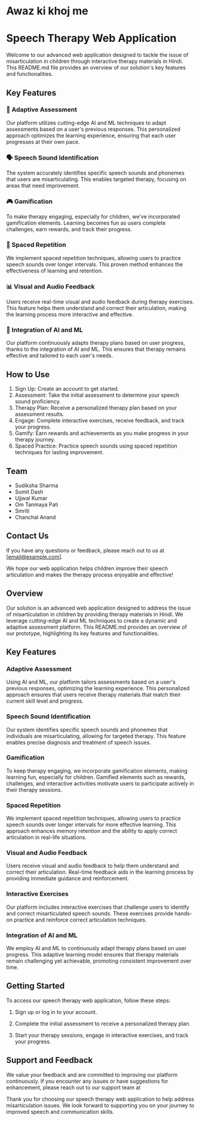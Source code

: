 # Awaz ki khoj me  
# Speech Therapy Web Application

Welcome to our advanced web application designed to tackle the issue of misarticulation in children through interactive therapy materials in Hindi. This README.md file provides an overview of our solution's key features and functionalities.

## Key Features

### 🎯 Adaptive Assessment
Our platform utilizes cutting-edge AI and ML techniques to adapt assessments based on a user's previous responses. This personalized approach optimizes the learning experience, ensuring that each user progresses at their own pace.

### 🗣 Speech Sound Identification
The system accurately identifies specific speech sounds and phonemes that users are misarticulating. This enables targeted therapy, focusing on areas that need improvement.

### 🎮 Gamification
To make therapy engaging, especially for children, we've incorporated gamification elements. Learning becomes fun as users complete challenges, earn rewards, and track their progress.

### 🔄 Spaced Repetition
We implement spaced repetition techniques, allowing users to practice speech sounds over longer intervals. This proven method enhances the effectiveness of learning and retention.

### 📊 Visual and Audio Feedback
Users receive real-time visual and audio feedback during therapy exercises. This feature helps them understand and correct their articulation, making the learning process more interactive and effective.

### 🤖 Integration of AI and ML
Our platform continuously adapts therapy plans based on user progress, thanks to the integration of AI and ML. This ensures that therapy remains effective and tailored to each user's needs.

## How to Use

1. Sign Up: Create an account to get started.
2. Assessment: Take the initial assessment to determine your speech sound proficiency.
3. Therapy Plan: Receive a personalized therapy plan based on your assessment results.
4. Engage: Complete interactive exercises, receive feedback, and track your progress.
5. Gamify: Earn rewards and achievements as you make progress in your therapy journey.
6. Spaced Practice: Practice speech sounds using spaced repetition techniques for lasting improvement.
## Team

- Sudiksha Sharma
- Sumit Dash
- Ujjwal Kumar
- Om Tanmaya Pati
- Smriti
- Chanchal Anand

## Contact Us

If you have any questions or feedback, please reach out to us at [email@example.com].

We hope our web application helps children improve their speech articulation and makes the therapy process enjoyable and effective!

## Overview

Our solution is an advanced web application designed to address the issue of misarticulation in children by providing therapy materials in Hindi. We leverage cutting-edge AI and ML techniques to create a dynamic and adaptive assessment platform. This README.md provides an overview of our prototype, highlighting its key features and functionalities.

## Key Features

### Adaptive Assessment

Using AI and ML, our platform tailors assessments based on a user's previous responses, optimizing the learning experience. This personalized approach ensures that users receive therapy materials that match their current skill level and progress.

### Speech Sound Identification

Our system identifies specific speech sounds and phonemes that individuals are misarticulating, allowing for targeted therapy. This feature enables precise diagnosis and treatment of speech issues.

### Gamification

To keep therapy engaging, we incorporate gamification elements, making learning fun, especially for children. Gamified elements such as rewards, challenges, and interactive activities motivate users to participate actively in their therapy sessions.

### Spaced Repetition

We implement spaced repetition techniques, allowing users to practice speech sounds over longer intervals for more effective learning. This approach enhances memory retention and the ability to apply correct articulation in real-life situations.

### Visual and Audio Feedback

Users receive visual and audio feedback to help them understand and correct their articulation. Real-time feedback aids in the learning process by providing immediate guidance and reinforcement.

### Interactive Exercises

Our platform includes interactive exercises that challenge users to identify and correct misarticulated speech sounds. These exercises provide hands-on practice and reinforce correct articulation techniques.

### Integration of AI and ML

We employ AI and ML to continuously adapt therapy plans based on user progress. This adaptive learning model ensures that therapy materials remain challenging yet achievable, promoting consistent improvement over time.

## Getting Started

To access our speech therapy web application, follow these steps:

1. Sign up or log in to your account.

2. Complete the initial assessment to receive a personalized therapy plan.

3. Start your therapy sessions, engage in interactive exercises, and track your progress.

## Support and Feedback

We value your feedback and are committed to improving our platform continuously. If you encounter any issues or have suggestions for enhancement, please reach out to our support team at  

Thank you for choosing our speech therapy web application to help address misarticulation issues. We look forward to supporting you on your journey to improved speech and communication skills.
